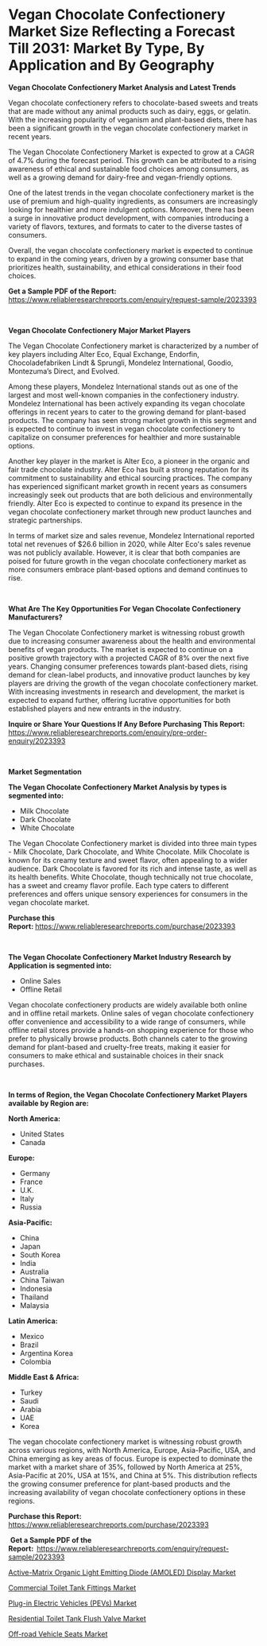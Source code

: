 <p><h1>Vegan Chocolate Confectionery Market Size Reflecting a Forecast Till 2031: Market By Type, By Application and By Geography</h1></p><p><strong>Vegan Chocolate Confectionery Market Analysis and Latest Trends</strong></p>
<p><p>Vegan chocolate confectionery refers to chocolate-based sweets and treats that are made without any animal products such as dairy, eggs, or gelatin. With the increasing popularity of veganism and plant-based diets, there has been a significant growth in the vegan chocolate confectionery market in recent years. </p><p>The Vegan Chocolate Confectionery Market is expected to grow at a CAGR of 4.7% during the forecast period. This growth can be attributed to a rising awareness of ethical and sustainable food choices among consumers, as well as a growing demand for dairy-free and vegan-friendly options. </p><p>One of the latest trends in the vegan chocolate confectionery market is the use of premium and high-quality ingredients, as consumers are increasingly looking for healthier and more indulgent options. Moreover, there has been a surge in innovative product development, with companies introducing a variety of flavors, textures, and formats to cater to the diverse tastes of consumers. </p><p>Overall, the vegan chocolate confectionery market is expected to continue to expand in the coming years, driven by a growing consumer base that prioritizes health, sustainability, and ethical considerations in their food choices.</p></p>
<p><strong>Get a Sample PDF of the Report:&nbsp;</strong> <a href="https://www.reliableresearchreports.com/enquiry/request-sample/2023393">https://www.reliableresearchreports.com/enquiry/request-sample/2023393</a></p>
<p>&nbsp;</p>
<p><strong>Vegan Chocolate Confectionery Major Market Players</strong></p>
<p><p>The Vegan Chocolate Confectionery market is characterized by a number of key players including Alter Eco, Equal Exchange, Endorfin, Chocoladefabriken Lindt & Sprungli, Mondelez International, Goodio, Montezuma’s Direct, and Evolved. </p><p>Among these players, Mondelez International stands out as one of the largest and most well-known companies in the confectionery industry. Mondelez International has been actively expanding its vegan chocolate offerings in recent years to cater to the growing demand for plant-based products. The company has seen strong market growth in this segment and is expected to continue to invest in vegan chocolate confectionery to capitalize on consumer preferences for healthier and more sustainable options.</p><p>Another key player in the market is Alter Eco, a pioneer in the organic and fair trade chocolate industry. Alter Eco has built a strong reputation for its commitment to sustainability and ethical sourcing practices. The company has experienced significant market growth in recent years as consumers increasingly seek out products that are both delicious and environmentally friendly. Alter Eco is expected to continue to expand its presence in the vegan chocolate confectionery market through new product launches and strategic partnerships.</p><p>In terms of market size and sales revenue, Mondelez International reported total net revenues of $26.6 billion in 2020, while Alter Eco's sales revenue was not publicly available. However, it is clear that both companies are poised for future growth in the vegan chocolate confectionery market as more consumers embrace plant-based options and demand continues to rise.</p></p>
<p>&nbsp;</p>
<p><strong>What Are The Key Opportunities For Vegan Chocolate Confectionery Manufacturers?</strong></p>
<p><p>The Vegan Chocolate Confectionery market is witnessing robust growth due to increasing consumer awareness about the health and environmental benefits of vegan products. The market is expected to continue on a positive growth trajectory with a projected CAGR of 8% over the next five years. Changing consumer preferences towards plant-based diets, rising demand for clean-label products, and innovative product launches by key players are driving the growth of the vegan chocolate confectionery market. With increasing investments in research and development, the market is expected to expand further, offering lucrative opportunities for both established players and new entrants in the industry.</p></p>
<p><strong>Inquire or Share Your Questions If Any Before Purchasing This Report:</strong> <a href="https://www.reliableresearchreports.com/enquiry/pre-order-enquiry/2023393">https://www.reliableresearchreports.com/enquiry/pre-order-enquiry/2023393</a></p>
<p>&nbsp;</p>
<p><strong>Market Segmentation</strong></p>
<p><strong>The Vegan Chocolate Confectionery Market Analysis by types is segmented into:</strong></p>
<p><ul><li>Milk Chocolate</li><li>Dark Chocolate</li><li>White Chocolate</li></ul></p>
<p><p>The Vegan Chocolate Confectionery market is divided into three main types - Milk Chocolate, Dark Chocolate, and White Chocolate. Milk Chocolate is known for its creamy texture and sweet flavor, often appealing to a wider audience. Dark Chocolate is favored for its rich and intense taste, as well as its health benefits. White Chocolate, though technically not true chocolate, has a sweet and creamy flavor profile. Each type caters to different preferences and offers unique sensory experiences for consumers in the vegan chocolate market.</p></p>
<p><strong>Purchase this Report:&nbsp;</strong><a href="https://www.reliableresearchreports.com/purchase/2023393">https://www.reliableresearchreports.com/purchase/2023393</a></p>
<p>&nbsp;</p>
<p><strong>The Vegan Chocolate Confectionery Market Industry Research by Application is segmented into:</strong></p>
<p><ul><li>Online Sales</li><li>Offline Retail</li></ul></p>
<p><p>Vegan chocolate confectionery products are widely available both online and in offline retail markets. Online sales of vegan chocolate confectionery offer convenience and accessibility to a wide range of consumers, while offline retail stores provide a hands-on shopping experience for those who prefer to physically browse products. Both channels cater to the growing demand for plant-based and cruelty-free treats, making it easier for consumers to make ethical and sustainable choices in their snack purchases.</p></p>
<p>&nbsp;</p>
<p><strong>In terms of Region, the Vegan Chocolate Confectionery Market Players available by Region are:</strong></p>
<p>
    <p> <strong> North America: </strong>
        <ul>
            <li>United States</li>
            <li>Canada</li>
        </ul>
        </p> 
    <p> <strong> Europe: </strong>
        <ul>
            <li>Germany</li>
            <li>France</li>
            <li>U.K.</li>
            <li>Italy</li>
            <li>Russia</li>
        </ul>
        </p> 
    <p> <strong> Asia-Pacific: </strong>
        <ul>
            <li>China</li>
            <li>Japan</li>
            <li>South Korea</li>
            <li>India</li>
            <li>Australia</li>
            <li>China Taiwan</li>
            <li>Indonesia</li>
            <li>Thailand</li>
            <li>Malaysia</li>
        </ul>
        </p> 
    <p> <strong> Latin America: </strong>
        <ul>
            <li>Mexico</li>
            <li>Brazil</li>
            <li>Argentina Korea</li>
            <li>Colombia</li>
        </ul>
        </p> 
    <p> <strong> Middle East & Africa: </strong>
        <ul>
            <li>Turkey</li>
            <li>Saudi</li>
            <li>Arabia</li>
            <li>UAE</li>
            <li>Korea</li>
        </ul>
    </p>
    </p>
<p><p>The vegan chocolate confectionery market is witnessing robust growth across various regions, with North America, Europe, Asia-Pacific, USA, and China emerging as key areas of focus. Europe is expected to dominate the market with a market share of 35%, followed by North America at 25%, Asia-Pacific at 20%, USA at 15%, and China at 5%. This distribution reflects the growing consumer preference for plant-based products and the increasing availability of vegan chocolate confectionery options in these regions.</p></p>
<p><strong>Purchase this Report: </strong><a href="https://www.reliableresearchreports.com/purchase/2023393">https://www.reliableresearchreports.com/purchase/2023393</a></p>
<p>&nbsp;<strong>Get a Sample PDF of the Report:&nbsp;&nbsp;</strong><a href="https://www.reliableresearchreports.com/enquiry/request-sample/2023393">https://www.reliableresearchreports.com/enquiry/request-sample/2023393</a></p>
<p><strong></strong></p>
<p><p><a href="https://view.publitas.com/reportprime-1/active-matrix-organic-light-emitting-diode-amoled-display-market-analysis-and-market-size-global-industry-overview-market-segmentation-and-forecast-2024-to-2031/">Active-Matrix Organic Light Emitting Diode (AMOLED) Display Market</a></p><p><a href="https://gentle-editor-9db.notion.site/Commercial-Toilet-Tank-Fittings-Market-Centers-on-Aspects-such-as-Market-Growth-Market-Share-Marke-3a213040651a41559b336c8f2e250dc8">Commercial Toilet Tank Fittings Market</a></p><p><a href="https://view.publitas.com/reportprime-1/plug-in-electric-vehicles-pevs-market-analysis-examines-its-scope-on-growth-opportunities-and-forecasted-trends-spanning-from-2024-to-2031/">Plug-in Electric Vehicles (PEVs) Market</a></p><p><a href="https://frill-swim-3cd.notion.site/Residential-Toilet-Tank-Flush-Valve-Market-Size-Focuses-on-Market-Dynamics-In-Depth-Analysis-and-Fu-5ef8222dca284257ae4c3f8d3005bde8">Residential Toilet Tank Flush Valve Market</a></p><p><a href="https://spotless-saver-8fd.notion.site/Decoding-the-Off-road-Vehicle-Seats-Market-A-Deep-Dive-into-the-Latest-Market-Trends-Market-Segmen-413c770032064e81abb8d7b3df95c308">Off-road Vehicle Seats Market</a></p></p>